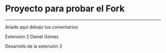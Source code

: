 # Proyecto para probar el Fork

----
Añade aquí debajo tus comentarios:

<!-- A partir de aquí (esta línea no se muestra) -->
Extensión 2 Daniel Gómez

Desarrollo de la extensión 2